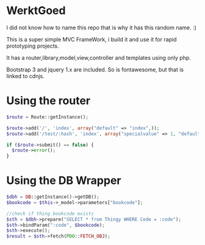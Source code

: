 WerktGoed
=========

I did not know how to name this repo that is why it has this random name. :)

This is a super simple MVC FrameWork, i build it and use it for rapid prototyping projects.

It has a router,library,model,view,controller and templates using only php. 

Bootstrap 3 and jquery 1.x are included. So is fontawesome, but that is linked to cdnjs.

Using the router
================
```php
$route = Route::getInstance();

$route->add('/', 'index', array("default" => "index",));
$route->add('/test/:hash', 'index', array("specialvalue" => 1, "default" => "test",));

if ($route->submit() == false) {
  $route->error();
}
```

Using the DB Wrapper
===================
```php
$dbh = DB::getInstance()->getDB();
$bookcode = $this->_model->parameters["bookcode"];

//check if thing bookcode exists
$sth = $dbh->prepare("SELECT * from Thingy WHERE Code = :code");
$sth->bindParam(":code", $bookcode);
$sth->execute();
$result = $sth->fetch(PDO::FETCH_OBJ);
```

